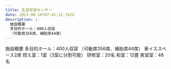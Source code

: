 ```yaml
---
title: 生涯学習センター
date: 2023-06-16T07:41:12.742Z
description: |-
  施設概要
  多目的ホール：400人収容
  （可動席356席、補助席44席）
---
```

施設概要
多目的ホール：400人収容
（可動席356席、補助席44席）
車イススペース2席
控え室：1室（3室に分割可能）
研修室：20名
和室：12畳
実習室：48名